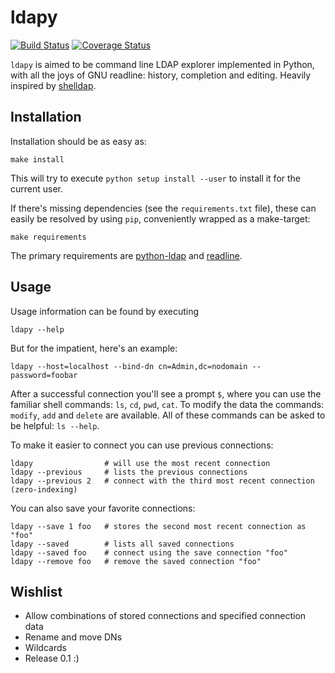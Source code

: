 ldapy
=====

[![Build Status](https://travis-ci.org/rootmos/ldapy.svg)](https://travis-ci.org/rootmos/ldapy)
[![Coverage Status](https://coveralls.io/repos/rootmos/ldapy/badge.png)](https://coveralls.io/r/rootmos/ldapy)

`ldapy` is aimed to be command line LDAP explorer implemented in Python, with
all the joys of GNU readline: history, completion and editing.
Heavily inspired by [shelldap](http://projects.martini.nu/shelldap).

Installation
------------
Installation should be as easy as:
```
make install
```
This will try to execute `python setup install --user` to install it for the
current user.

If there's missing dependencies (see the `requirements.txt` file), these can
easily be resolved by using `pip`, conveniently wrapped as a make-target:
```
make requirements
```

The primary requirements are
[python-ldap](http://www.python-ldap.org/doc/html/ldap.html) and
[readline](https://docs.python.org/2/library/readline.html).

Usage
-----
Usage information can be found by executing
```
ldapy --help
```

But for the impatient, here's an example:
```
ldapy --host=localhost --bind-dn cn=Admin,dc=nodomain --password=foobar
```
After a successful connection you'll see a prompt `$`, where you can use the
familiar shell commands: `ls`, `cd`, `pwd`, `cat`.
To modify the data the commands: `modify`, `add` and `delete` are available.
All of these commands can be asked to be helpful: `ls --help`.

To make it easier to connect you can use previous connections:
```
ldapy                # will use the most recent connection
ldapy --previous     # lists the previous connections
ldapy --previous 2   # connect with the third most recent connection (zero-indexing)
```

You can also save your favorite connections:
```
ldapy --save 1 foo   # stores the second most recent connection as "foo"
ldapy --saved        # lists all saved connections
ldapy --saved foo    # connect using the save connection "foo"
ldapy --remove foo   # remove the saved connection "foo"
```

Wishlist
--------
* Allow combinations of stored connections and specified connection data
* Rename and move DNs
* Wildcards
* Release 0.1 :)

